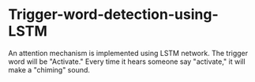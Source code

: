 # Trigger-word-detection-using-LSTM
An attention mechanism is implemented using LSTM network. The trigger word will be "Activate." Every time it hears someone say "activate," it will make a "chiming" sound. 

